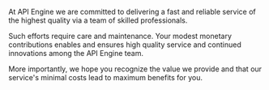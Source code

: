 At API Engine we are committed to delivering a fast and reliable service of the highest quality via a team of skilled professionals.

Such efforts require care and maintenance. Your modest monetary contributions enables and ensures high quality service and continued innovations among the API Engine team.

More importantly, we hope you recognize the value we provide and that our service's minimal costs lead to maximum benefits for you.